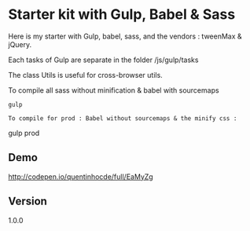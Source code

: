 # Starter kit with Gulp, Babel & Sass

Here is my starter with Gulp, babel, sass, and the vendors : tweenMax & jQuery.

Each tasks of Gulp are separate in the folder /js/gulp/tasks

The class Utils is useful for cross-browser utils.

To compile all sass without minification & babel with sourcemaps 

```
gulp

To compile for prod : Babel without sourcemaps & the minify css :

```
gulp prod


## Demo

<a href="http://codepen.io/quentinhocde/full/EaMyZg">http://codepen.io/quentinhocde/full/EaMyZg</a>

## Version

1.0.0






